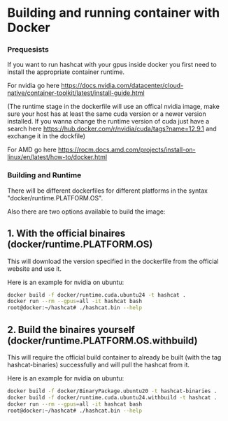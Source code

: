 # Building and running container with Docker


### Prequesists ###

If you want to run hashcat with your gpus inside docker you first need to install the appropriate container runtime.

For nvidia go here https://docs.nvidia.com/datacenter/cloud-native/container-toolkit/latest/install-guide.html

(The runtime stage in the dockerfile will use an offical nvidia image, make sure your host has at least the same cuda version or a newer version installed. If you wanna change the runtime version of cuda just have a search here https://hub.docker.com/r/nvidia/cuda/tags?name=12.9.1 and exchange it in the dockfile)

For AMD go here https://rocm.docs.amd.com/projects/install-on-linux/en/latest/how-to/docker.html


### Building and Runtime ###

There will be different dockerfiles for different platforms in the syntax "docker/runtime.PLATFORM.OS".

Also there are two options available to build the image:

## 1. With the official binaires (docker/runtime.PLATFORM.OS)

This will download the version specified in the dockerfile from the official website and use it.

Here is an example for nvidia on ubuntu:

```bash
docker build -f docker/runtime.cuda.ubuntu24 -t hashcat .
docker run --rm --gpus=all -it hashcat bash
root@docker:~/hashcat# ./hashcat.bin --help
```

   
## 2. Build the binaires yourself (docker/runtime.PLATFORM.OS.withbuild)

This will require the official build container to already be built (with the tag hashcat-binaries) successfully and will pull the hashcat from it.

Here is an example for nvidia on ubuntu:

```bash
docker build -f docker/BinaryPackage.ubuntu20 -t hashcat-binaries .
docker build -f docker/runtime.cuda.ubuntu24.withbuild -t hashcat .
docker run --rm --gpus=all -it hashcat bash
root@docker:~/hashcat# ./hashcat.bin --help
```


